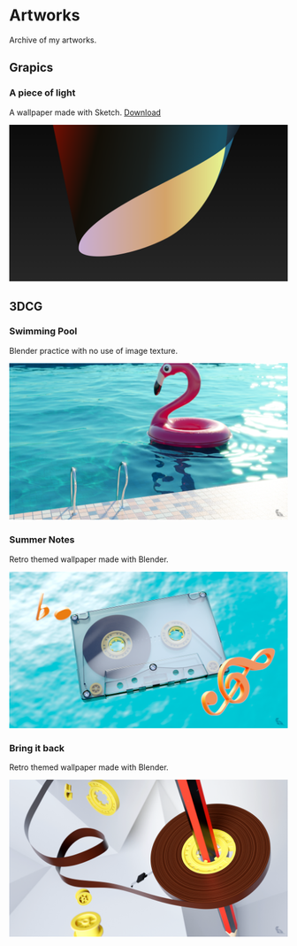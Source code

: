 # Artworks
Archive of my artworks.

## Grapics

### A piece of light
A wallpaper made with Sketch. [Download](https://github.com/megabitsenmzq/Artworks/tree/master/Graphics/Piece%20of%20Light%20(CC-BY-NC))

![A piece of light](https://github.com/megabitsenmzq/Artworks/blob/e18680e1309201d24a222a61ab6a64c37e6aa010/Graphics/Piece%20of%20Light%20(CC-BY-NC)/preview.png)

## 3DCG

### Swimming Pool
Blender practice with no use of image texture.

![Swimming Pool](https://github.com/megabitsenmzq/Artworks/blob/0a84065f444350802c6aaf7a8030b9419d436729/3DCG/Swimming%20Pool.png)

### Summer Notes
Retro themed wallpaper made with Blender.

![Summer Notes](https://github.com/megabitsenmzq/Artworks/blob/0a84065f444350802c6aaf7a8030b9419d436729/3DCG/Summer%20Notes.png)

### Bring it back
Retro themed wallpaper made with Blender.

![Bring it back](https://github.com/megabitsenmzq/Artworks/blob/0a84065f444350802c6aaf7a8030b9419d436729/3DCG/Bring%20it%20Back.png)
